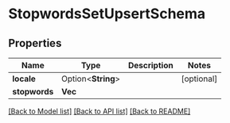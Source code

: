 # StopwordsSetUpsertSchema

## Properties

Name | Type | Description | Notes
------------ | ------------- | ------------- | -------------
**locale** | Option<**String**> |  | [optional]
**stopwords** | **Vec<String>** |  | 

[[Back to Model list]](../README.md#documentation-for-models) [[Back to API list]](../README.md#documentation-for-api-endpoints) [[Back to README]](../README.md)



